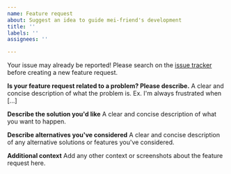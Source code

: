 ```yaml
---
name: Feature request
about: Suggest an idea to guide mei-friend's development
title: ''
labels: ''
assignees: ''

---
```

Your issue may already be reported!
Please search on the [issue tracker](https://github.com/mei-friend/mei-friend/issues) before creating a new feature request.

**Is your feature request related to a problem? Please describe.**
A clear and concise description of what the problem is. Ex. I'm always frustrated when [...]

**Describe the solution you'd like**
A clear and concise description of what you want to happen.

**Describe alternatives you've considered**
A clear and concise description of any alternative solutions or features you've considered.

**Additional context**
Add any other context or screenshots about the feature request here.
